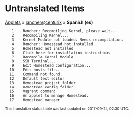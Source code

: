 # Untranslated Items
[Applets](../../../README.md) &#187; [rancher@centurix](../README.md) &#187; **Spanish (es)**

       1	Rancher: Recompiling Kernel, please wait...
       2	Recompiling Kernel...
       3	Kernel Module not loaded. Needs recompilation.
       4	Rancher: Homestead not installed.
       5	Homestead not installed
       6	Click here for installation instructions
       7	Recompile Kernel Module.
       8	SSH Terminal...
       9	Edit Homestead configuration...
      10	Edit hosts file...
      11	Command not found.
      12	Default text editor
      13	Homestead project folder
      14	Homestead config folder
      15	Vagrant command
      16	An applet to manage Homestead.
      17	Homestead manager

<sup>This translation status table was last updated on 2017-09-24, 02:30 UTC.</sup>

